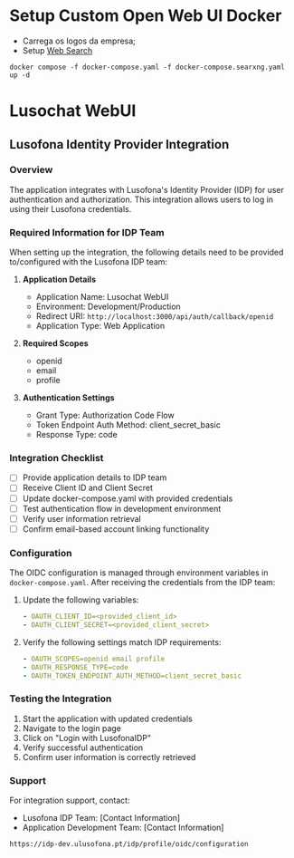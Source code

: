 # Setup Custom Open Web UI Docker 
- Carrega os logos da empresa;
- Setup [Web Search](https://docs.openwebui.com/tutorial/web_search/)

```shell
docker compose -f docker-compose.yaml -f docker-compose.searxng.yaml up -d
```

# Lusochat WebUI

## Lusofona Identity Provider Integration

### Overview
The application integrates with Lusofona's Identity Provider (IDP) for user authentication and authorization. This integration allows users to log in using their Lusofona credentials.

### Required Information for IDP Team
When setting up the integration, the following details need to be provided to/configured with the Lusofona IDP team:

1. **Application Details**
   - Application Name: Lusochat WebUI
   - Environment: Development/Production
   - Redirect URI: `http://localhost:3000/api/auth/callback/openid`
   - Application Type: Web Application

2. **Required Scopes**
   - openid
   - email
   - profile

3. **Authentication Settings**
   - Grant Type: Authorization Code Flow
   - Token Endpoint Auth Method: client_secret_basic
   - Response Type: code

### Integration Checklist
- [ ] Provide application details to IDP team
- [ ] Receive Client ID and Client Secret
- [ ] Update docker-compose.yaml with provided credentials
- [ ] Test authentication flow in development environment
- [ ] Verify user information retrieval
- [ ] Confirm email-based account linking functionality

### Configuration
The OIDC configuration is managed through environment variables in `docker-compose.yaml`. After receiving the credentials from the IDP team:

1. Update the following variables:
   ```yaml
   - OAUTH_CLIENT_ID=<provided_client_id>
   - OAUTH_CLIENT_SECRET=<provided_client_secret>
   ```

2. Verify the following settings match IDP requirements:
   ```yaml
   - OAUTH_SCOPES=openid email profile
   - OAUTH_RESPONSE_TYPE=code
   - OAUTH_TOKEN_ENDPOINT_AUTH_METHOD=client_secret_basic
   ```

### Testing the Integration
1. Start the application with updated credentials
2. Navigate to the login page
3. Click on "Login with LusofonaIDP"
4. Verify successful authentication
5. Confirm user information is correctly retrieved

### Support
For integration support, contact:
- Lusofona IDP Team: [Contact Information]
- Application Development Team: [Contact Information]

```
https://idp-dev.ulusofona.pt/idp/profile/oidc/configuration
```